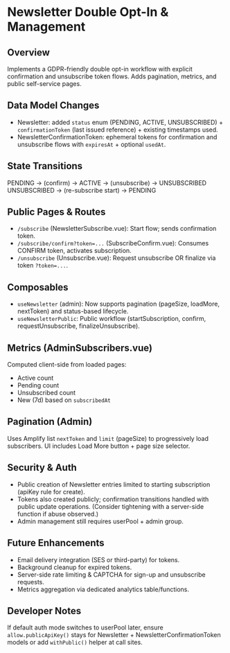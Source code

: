 # Newsletter Double Opt-In & Management

## Overview
Implements a GDPR-friendly double opt-in workflow with explicit confirmation and unsubscribe token flows. Adds pagination, metrics, and public self-service pages.

## Data Model Changes
- Newsletter: added `status` enum (PENDING, ACTIVE, UNSUBSCRIBED) + `confirmationToken` (last issued reference) + existing timestamps used.
- NewsletterConfirmationToken: ephemeral tokens for confirmation and unsubscribe flows with `expiresAt` + optional `usedAt`.

## State Transitions
PENDING -> (confirm) -> ACTIVE -> (unsubscribe) -> UNSUBSCRIBED
UNSUBSCRIBED -> (re-subscribe start) -> PENDING

## Public Pages & Routes
- `/subscribe` (NewsletterSubscribe.vue): Start flow; sends confirmation token.
- `/subscribe/confirm?token=...` (SubscribeConfirm.vue): Consumes CONFIRM token, activates subscription.
- `/unsubscribe` (Unsubscribe.vue): Request unsubscribe OR finalize via token `?token=...`.

## Composables
- `useNewsletter` (admin): Now supports pagination (pageSize, loadMore, nextToken) and status-based lifecycle.
- `useNewsletterPublic`: Public workflow (startSubscription, confirm, requestUnsubscribe, finalizeUnsubscribe).

## Metrics (AdminSubscribers.vue)
Computed client-side from loaded pages:
- Active count
- Pending count
- Unsubscribed count
- New (7d) based on `subscribedAt`

## Pagination (Admin)
Uses Amplify list `nextToken` and `limit` (pageSize) to progressively load subscribers. UI includes Load More button + page size selector.

## Security & Auth
- Public creation of Newsletter entries limited to starting subscription (apiKey rule for create).
- Tokens also created publicly; confirmation transitions handled with public update operations. (Consider tightening with a server-side function if abuse observed.)
- Admin management still requires userPool + admin group.

## Future Enhancements
- Email delivery integration (SES or third-party) for tokens.
- Background cleanup for expired tokens.
- Server-side rate limiting & CAPTCHA for sign-up and unsubscribe requests.
- Metrics aggregation via dedicated analytics table/functions.

## Developer Notes
If default auth mode switches to userPool later, ensure `allow.publicApiKey()` stays for Newsletter + NewsletterConfirmationToken models or add `withPublic()` helper at call sites.
